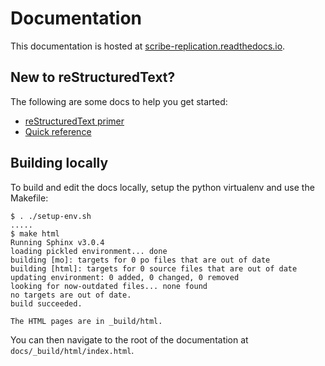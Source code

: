 # Documentation

This documentation is hosted at
[scribe-replication.readthedocs.io](https://scribe-replication.readthedocs.io/).

## New to reStructuredText?

The following are some docs to help you get started:

* [reStructuredText
  primer](https://www.sphinx-doc.org/en/master/usage/restructuredtext/basics.html)
* [Quick reference](https://docutils.sourceforge.io/docs/user/rst/quickref.html)

## Building locally

To build and edit the docs locally, setup the python virtualenv and use the
Makefile:

```console
$ . ./setup-env.sh
.....
$ make html
Running Sphinx v3.0.4
loading pickled environment... done
building [mo]: targets for 0 po files that are out of date
building [html]: targets for 0 source files that are out of date
updating environment: 0 added, 0 changed, 0 removed
looking for now-outdated files... none found
no targets are out of date.
build succeeded.

The HTML pages are in _build/html.
```

You can then navigate to the root of the documentation at
`docs/_build/html/index.html`.
